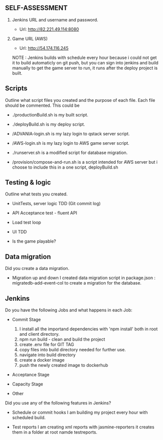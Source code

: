 ## SELF-ASSESSMENT


1. Jenkins URL and username and password. 
   - Url: http://82.221.49.114:8080


2. Game URL (AWS)
   - Url: http://54.174.116.245

   NOTE : Jenkins builds with schedule every hour because i could not get it to build automaticly on git push, but you can sign into jenkins and build manually to get the game server to run, it runs after the deploy project is built.


## Scripts

Outline what script files you created and the purpose of each file. Each file should be commented. This could be

  - ./productionBuild.sh is my built script.
  - ./deployBuild.sh is my deploy script.
  - /ADVANIA-login.sh is my lazy login to qstack server script.
  - /AWS-login.sh is my lazy login to AWS game server script.
  - ./runserver.sh is a modified script for database migration. 
  
  - /provision/compose-and-run.sh is a script intended for AWS server but i choose to include this in a one script, deployBuild.sh


## Testing & logic

Outline what tests you created.

- UnitTests, server logic TDD (Git commit log)

- API Acceptance test - fluent API

- Load test loop

- UI TDD

- Is the game playable?


## Data migration

Did you create a data migration.

- Migration up and down
  I created data migration script in package.json : migratedb-add-event-col to create a migration for the database. 



## Jenkins

Do you have the following Jobs and what happens in each Job:

- Commit Stage
  
  1. I install all the importand dependencies with 'npm install' both in root and client directory.
  2. npm run build - clean and build the project 
  3. create .env file for GIT TAG 
  4. copy files into build directory needed for further use.
  5. navigate into build directory 
  6. create a docker image 
  7. push the newly created image to dockerhub

- Acceptance Stage
  
- Capacity Stage

- Other


Did you use any of the following features in Jenkins?

- Schedule or commit hooks
  I am building my project every hour with scheduled build.

- Test reports
  I am creating xml reports with jasmine-reporters it creates them in a folder at root namde testreports.

